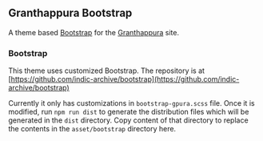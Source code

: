 ## Granthappura Bootstrap

A theme based [Bootstrap](https://getbootstrap.com/) for the [Granthappura](https://gpura.org/) site.

### Bootstrap

This theme uses customized Bootstrap. The repository is at [https://github.com/indic-archive/bootstrap](https://github.com/indic-archive/bootstrap)

Currently it only has customizations in `bootstrap-gpura.scss` file. Once it is modified, run `npm run dist` to generate the distribution files which will be generated in the `dist` directory. Copy content of that directory to replace the contents in the `asset/bootstrap` directory here.
